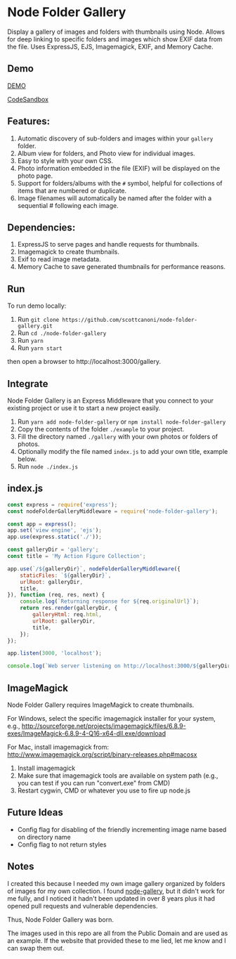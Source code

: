 Node Folder Gallery
====

Display a gallery of images and folders with thumbnails using Node.  Allows for deep linking to specific folders and images which show EXIF data from the file.  Uses ExpressJS, EJS, Imagemagick, EXIF, and Memory Cache.

Demo
----

[DEMO](https://t81047.sse.codesandbox.io/)

[CodeSandbox](https://codesandbox.io/s/node-folder-gallery-example-t81047)

Features:
----

1. Automatic discovery of sub-folders and images within your `gallery` folder.
2. Album view for folders, and Photo view for individual images.
3. Easy to style with your own CSS.
4. Photo information embedded in the file (EXIF) will be displayed on the photo page.
5. Support for folders/albums with the `#` symbol, helpful for collections of items that are numbered or duplicate.
6. Image filenames will automatically be named after the folder with a sequential # following each image.

Dependencies:
----

1. ExpressJS to serve pages and handle requests for thumbnails.
2. Imagemagick to create thumbnails.
3. Exif to read image metadata.
4. Memory Cache to save generated thumbnails for performance reasons.


Run
----

To run demo locally:

1. Run `git clone https://github.com/scottcanoni/node-folder-gallery.git`
2. Run `cd ./node-folder-gallery`
3. Run `yarn`
4. Run `yarn start`

then open a browser to  http://localhost:3000/gallery.


Integrate
----

Node Folder Gallery is an Express Middleware that you connect to your existing project or use it to start a new project easily.

1. Run `yarn add node-folder-gallery` or `npm install node-folder-gallery`
2. Copy the contents of the folder `./example` to your project.
3. Fill the directory named `./gallery` with your own photos or folders of photos.
4. Optionally modify the file named `index.js` to add your own title, example below.
5. Run `node ./index.js`


index.js
-------

```js
const express = require('express');
const nodeFolderGalleryMiddleware = require('node-folder-gallery');

const app = express();
app.set('view engine', 'ejs');
app.use(express.static('./'));

const galleryDir = 'gallery';
const title = 'My Action Figure Collection';

app.use(`/${galleryDir}`, nodeFolderGalleryMiddleware({
    staticFiles: `${galleryDir}`,
    urlRoot: galleryDir,
    title,
}), function (req, res, next) {
    console.log(`Returning response for ${req.originalUrl}`);
    return res.render(galleryDir, {
        galleryHtml: req.html,
        urlRoot: galleryDir,
        title,
    });
});

app.listen(3000, 'localhost');

console.log(`Web server listening on http://localhost:3000/${galleryDir}`);
```

ImageMagick
----
Node Folder Gallery requires ImageMagick to create thumbnails.

For Windows, select the specific imagemagick installer for your system, e.g., http://sourceforge.net/projects/imagemagick/files/6.8.9-exes/ImageMagick-6.8.9-4-Q16-x64-dll.exe/download

For Mac, install imagemagick from: http://www.imagemagick.org/script/binary-releases.php#macosx

1. Install imagemagick
2. Make sure that imagemagick tools are available on system path (e.g., you can test if you can run "convert.exe" from CMD)
3. Restart cygwin, CMD or whatever you use to fire up node.js

Future Ideas
----

- Config flag for disabling of the friendly incrementing image name based on directory name
- Config flag to not return styles

Notes
----

I created this because I needed my own image gallery organized by folders of images for my own collection. I found [node-gallery](https://github.com/cianclarke/node-gallery), but it didn't work for me
fully, and I noticed it hadn't been updated in over 8 years plus it had opened pull requests and vulnerable dependencies.

Thus, Node Folder Gallery was born.

The images used in this repo are all from the Public Domain and are used as an example. If the website that provided these to me lied, let me know and I can swap them out.

